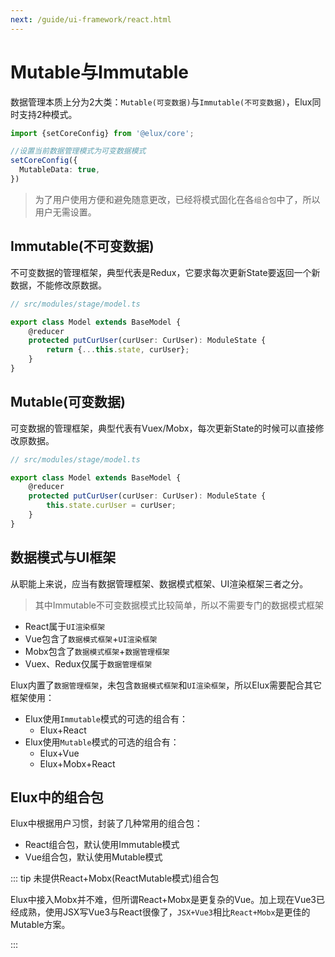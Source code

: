 ```yaml
---
next: /guide/ui-framework/react.html
---
```


# Mutable与Immutable

数据管理本质上分为2大类：`Mutable(可变数据)`与`Immutable(不可变数据)`，Elux同时支持2种模式。

```ts
import {setCoreConfig} from '@elux/core';

//设置当前数据管理模式为可变数据模式
setCoreConfig({
  MutableData: true,
})
```

> 为了用户使用方便和避免随意更改，已经将模式固化在各`组合包`中了，所以用户无需设置。

## Immutable(不可变数据)

不可变数据的管理框架，典型代表是Redux，它要求每次更新State要返回一个新数据，不能修改原数据。

```ts
// src/modules/stage/model.ts

export class Model extends BaseModel {
    @reducer
    protected putCurUser(curUser: CurUser): ModuleState {
        return {...this.state, curUser};
    }
}
```

## Mutable(可变数据)

可变数据的管理框架，典型代表有Vuex/Mobx，每次更新State的时候可以直接修改原数据。

```ts
// src/modules/stage/model.ts

export class Model extends BaseModel {
    @reducer
    protected putCurUser(curUser: CurUser): ModuleState {
        this.state.curUser = curUser;
    }
}
```

## 数据模式与UI框架

从职能上来说，应当有数据管理框架、数据模式框架、UI渲染框架三者之分。

> 其中Immutable不可变数据模式比较简单，所以不需要专门的数据模式框架

- React属于`UI渲染框架`
- Vue包含了`数据模式框架`+`UI渲染框架`
- Mobx包含了`数据模式框架`+`数据管理框架`
- Vuex、Redux仅属于`数据管理框架`

Elux内置了`数据管理框架`，未包含`数据模式框架`和`UI渲染框架`，所以Elux需要配合其它框架使用：

- Elux使用`Immutable`模式的可选的组合有：
  - Elux+React
- Elux使用`Mutable`模式的可选的组合有：
  - Elux+Vue
  - Elux+Mobx+React

## Elux中的组合包

Elux中根据用户习惯，封装了几种常用的组合包：

- React组合包，默认使用Immutable模式
- Vue组合包，默认使用Mutable模式

::: tip 未提供React+Mobx(ReactMutable模式)组合包

Elux中接入Mobx并不难，但所谓React+Mobx是更复杂的Vue。加上现在Vue3已经成熟，使用JSX写Vue3与React很像了，`JSX+Vue3`相比`React+Mobx`是更佳的Mutable方案。

:::
